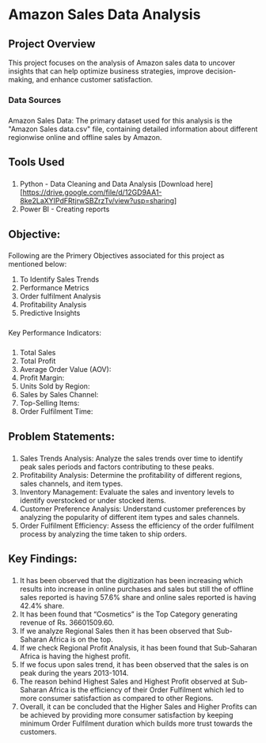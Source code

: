 # Amazon Sales Data Analysis
## Project Overview
This project focuses on the analysis of Amazon sales data to uncover insights that can help optimize business strategies, improve decision-making, and enhance customer satisfaction.

### Data Sources
###
Amazon Sales Data: The primary dataset used for this analysis is the "Amazon Sales data.csv" file, containing detailed information about different regionwise online and offline sales by Amazon.

## Tools Used

### 
1. Python - Data Cleaning and Data Analysis [Download here][https://drive.google.com/file/d/12GD9AA1-8ke2LaXYIPdFRtjrwSBZrzTv/view?usp=sharing]
2. Power BI - Creating reports 

## Objective:
### 
Following are the Primery Objectives associated for this project as mentioned below:

1. To Identify Sales Trends
2. Performance Metrics
3. Order fulfilment Analysis
4. Profitability Analysis
5. Predictive Insights

### 
Key Performance Indicators:
###
1. Total Sales
2. Total Profit
3. Average Order Value (AOV): 
4. Profit Margin:
5. Units Sold by Region:
6. Sales by Sales Channel: 
7. Top-Selling Items:
8. Order Fulfilment Time:

## Problem Statements:
###
1. Sales Trends Analysis: Analyze the sales trends over time to identify peak sales periods and factors contributing to these peaks.
2. Profitability Analysis: Determine the profitability of different regions, sales channels, and item types.
3. Inventory Management: Evaluate the sales and inventory levels to identify overstocked or under stocked items.
4. Customer Preference Analysis: Understand customer preferences by analyzing the popularity of different item types and sales channels.
5. Order Fulfilment Efficiency: Assess the efficiency of the order fulfilment process by analyzing the time taken to ship orders.

## Key Findings:
###
1. It has been observed that the digitization has been increasing which results into increase in online purchases and sales but still the of offline sales reported is having 57.6% share and online sales reported is having 42.4% share.
2. It has been found that “Cosmetics” is the Top Category generating revenue of Rs. 36601509.60.
3. If we analyze Regional Sales then it has been observed that Sub-Saharan Africa is on the top.
4. If we check Regional Profit Analysis, it has been found that Sub-Saharan Africa is having the highest profit.
5. If we focus upon sales trend, it has been observed that the sales is on peak during the years 2013-1014.
6. The reason behind Highest Sales and Highest Profit observed at Sub-Saharan Africa is the efficiency of their Order Fulfilment which led to more consumer satisfaction as compared to other Regions. 
7. Overall, it can be concluded that the Higher Sales and Higher Profits can be achieved by providing more consumer satisfaction by keeping minimum Order Fulfilment duration which builds more trust towards the customers.
